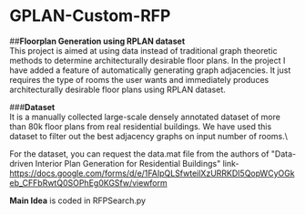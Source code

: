 # GPLAN-Custom-RFP
##**Floorplan Generation using RPLAN dataset**\
This project is aimed at using data instead of traditional graph theoretic methods to determine architecturally desirable floor plans. In the project I have added a feature of automatically generating graph adjacencies. It just requires the type of rooms the user wants and immediately produces architecturally desirable floor plans using RPLAN dataset.

###**Dataset**\
It is a manually collected large-scale densely annotated dataset of more than 80k floor plans from real residential buildings. 
We have used this dataset to filter out the best adjacency graphs on input number of rooms.\

For the dataset, you can request the data.mat file from the authors of "Data-driven Interior Plan Generation for Residential Buildings"
link- https://docs.google.com/forms/d/e/1FAIpQLSfwteilXzURRKDI5QopWCyOGkeb_CFFbRwtQ0SOPhEg0KGSfw/viewform

**Main Idea** is coded in RFPSearch.py
